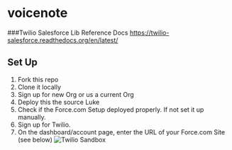 voicenote
=========

###Twilio Salesforce Lib Reference Docs
https://twilio-salesforce.readthedocs.org/en/latest/

## Set Up
1. Fork this repo
2. Clone it locally
3. Sign up for new Org or us a current Org
4. Deploy this the source Luke
5. Check if the Force.com Setup deployed properly. If not set it up manually.
4. Sign up for Twilio.
5. On the dashboard/account page, enter the URL of your Force.com Site (see below)
![Twilio Sandbox](http://i.imgur.com/IxusKXO.png)